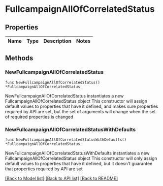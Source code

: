 # FullcampaignAllOfCorrelatedStatus

## Properties

Name | Type | Description | Notes
------------ | ------------- | ------------- | -------------

## Methods

### NewFullcampaignAllOfCorrelatedStatus

`func NewFullcampaignAllOfCorrelatedStatus() *FullcampaignAllOfCorrelatedStatus`

NewFullcampaignAllOfCorrelatedStatus instantiates a new FullcampaignAllOfCorrelatedStatus object
This constructor will assign default values to properties that have it defined,
and makes sure properties required by API are set, but the set of arguments
will change when the set of required properties is changed

### NewFullcampaignAllOfCorrelatedStatusWithDefaults

`func NewFullcampaignAllOfCorrelatedStatusWithDefaults() *FullcampaignAllOfCorrelatedStatus`

NewFullcampaignAllOfCorrelatedStatusWithDefaults instantiates a new FullcampaignAllOfCorrelatedStatus object
This constructor will only assign default values to properties that have it defined,
but it doesn't guarantee that properties required by API are set


[[Back to Model list]](../README.md#documentation-for-models) [[Back to API list]](../README.md#documentation-for-api-endpoints) [[Back to README]](../README.md)


